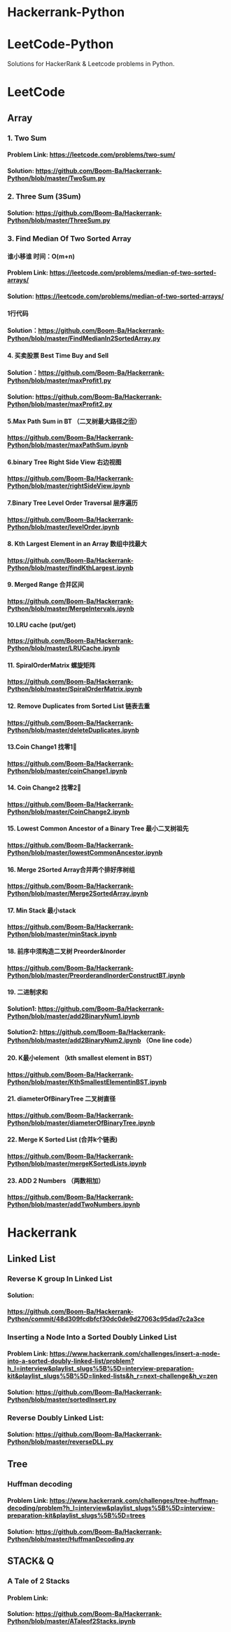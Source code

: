 # Hackerrank-Python
# LeetCode-Python
Solutions for HackerRank & Leetcode problems in Python.

# LeetCode 
## Array

### 1. Two Sum 
#### Problem Link: https://leetcode.com/problems/two-sum/
#### Solution: https://github.com/Boom-Ba/Hackerrank-Python/blob/master/TwoSum.py

###  2. Three Sum (3Sum)
#### Solution: https://github.com/Boom-Ba/Hackerrank-Python/blob/master/ThreeSum.py

### 3.  Find Median Of Two Sorted Array
#### 谁小移谁 时间：O(m+n)
#### Problem Link: https://leetcode.com/problems/median-of-two-sorted-arrays/
#### Solution: https://leetcode.com/problems/median-of-two-sorted-arrays/

#### 1行代码 
#### Solution：https://github.com/Boom-Ba/Hackerrank-Python/blob/master/FindMedianIn2SortedArray.py

#### 4.  买卖股票 Best Time Buy and Sell 
#### Solution：https://github.com/Boom-Ba/Hackerrank-Python/blob/master/maxProfit1.py
#### Solution: https://github.com/Boom-Ba/Hackerrank-Python/blob/master/maxProfit2.py

#### 5.Max Path Sum in BT （二叉树最大路径之🈴️）
#### https://github.com/Boom-Ba/Hackerrank-Python/blob/master/maxPathSum.ipynb

#### 6.binary Tree Right Side View 右边视图
#### https://github.com/Boom-Ba/Hackerrank-Python/blob/master/rightSideView.ipynb
#### 7.Binary Tree Level Order Traversal 层序遍历
#### https://github.com/Boom-Ba/Hackerrank-Python/blob/master/levelOrder.ipynb
#### 8. Kth Largest Element in an Array 数组中找最大
#### https://github.com/Boom-Ba/Hackerrank-Python/blob/master/findKthLargest.ipynb

#### 9. Merged Range 合并区间
#### https://github.com/Boom-Ba/Hackerrank-Python/blob/master/MergeIntervals.ipynb

#### 10.LRU cache (put/get)
#### https://github.com/Boom-Ba/Hackerrank-Python/blob/master/LRUCache.ipynb

#### 11. SpiralOrderMatrix 螺旋矩阵
#### https://github.com/Boom-Ba/Hackerrank-Python/blob/master/SpiralOrderMatrix.ipynb

#### 12. Remove Duplicates from Sorted List 链表去重
#### https://github.com/Boom-Ba/Hackerrank-Python/blob/master/deleteDuplicates.ipynb
#### 13.Coin Change1 找零1⃣️
#### https://github.com/Boom-Ba/Hackerrank-Python/blob/master/coinChange1.ipynb
#### 14. Coin Change2 找零2⃣️
#### https://github.com/Boom-Ba/Hackerrank-Python/blob/master/CoinChange2.ipynb
#### 15. Lowest Common Ancestor of a Binary Tree 最小二叉树祖先
#### https://github.com/Boom-Ba/Hackerrank-Python/blob/master/lowestCommonAncestor.ipynb
#### 16. Merge 2Sorted Array合并两个排好序树组
#### https://github.com/Boom-Ba/Hackerrank-Python/blob/master/Merge2SortedArray.ipynb
#### 17. Min Stack 最小stack
#### https://github.com/Boom-Ba/Hackerrank-Python/blob/master/minStack.ipynb

#### 18. 前序中须构造二叉树 Preorder&Inorder
#### https://github.com/Boom-Ba/Hackerrank-Python/blob/master/PreorderandInorderConstructBT.ipynb

#### 19. 二进制求和
#### Solution1: https://github.com/Boom-Ba/Hackerrank-Python/blob/master/add2BinaryNum1.ipynb
#### Solution2: https://github.com/Boom-Ba/Hackerrank-Python/blob/master/add2BinaryNum2.ipynb （One line code）
#### 20. K最小element （kth smallest element in BST）
#### https://github.com/Boom-Ba/Hackerrank-Python/blob/master/KthSmallestElementinBST.ipynb
#### 21. diameterOfBinaryTree 二叉树直径
#### https://github.com/Boom-Ba/Hackerrank-Python/blob/master/diameterOfBinaryTree.ipynb
#### 22. Merge K Sorted List (合并k个链表)
#### https://github.com/Boom-Ba/Hackerrank-Python/blob/master/mergeKSortedLists.ipynb
#### 23. ADD 2 Numbers （两数相加）
#### https://github.com/Boom-Ba/Hackerrank-Python/blob/master/addTwoNumbers.ipynb



# Hackerrank 
## Linked List 
### Reverse K group In Linked List

#### Solution:
#### https://github.com/Boom-Ba/Hackerrank-Python/commit/48d309fcdbfcf30dc0de9d27063c95dad7c2a3ce

### Inserting a Node Into a Sorted Doubly Linked List
#### Problem Link: https://www.hackerrank.com/challenges/insert-a-node-into-a-sorted-doubly-linked-list/problem?h_l=interview&playlist_slugs%5B%5D=interview-preparation-kit&playlist_slugs%5B%5D=linked-lists&h_r=next-challenge&h_v=zen
#### Solution: https://github.com/Boom-Ba/Hackerrank-Python/blob/master/sortedInsert.py 

### Reverse Doubly Linked List:
#### Solution: https://github.com/Boom-Ba/Hackerrank-Python/blob/master/reverseDLL.py

## Tree
### Huffman decoding
#### Problem Link: https://www.hackerrank.com/challenges/tree-huffman-decoding/problem?h_l=interview&playlist_slugs%5B%5D=interview-preparation-kit&playlist_slugs%5B%5D=trees
#### Solution: https://github.com/Boom-Ba/Hackerrank-Python/blob/master/HuffmanDecoding.py

## STACK& Q
### A Tale of 2 Stacks 
#### Problem Link: 
#### Solution: https://github.com/Boom-Ba/Hackerrank-Python/blob/master/ATaleof2Stacks.ipynb

